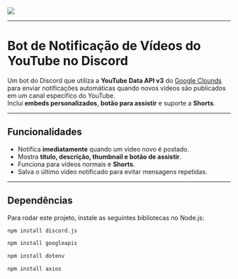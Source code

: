 <img src="https://i.postimg.cc/qvTwGH1K/spibsnner.png">

---

# Bot de Notificação de Vídeos do YouTube no Discord

Um bot do Discord que utiliza a **YouTube Data API v3** do <a href="https://console.cloud.google.com/cloud-hub/home;board-filter=type:APP_HUB,key:application_name?inv=1&invt=Ab5Bmg&project=yotubebot-468114&supportedpurview=project" target="_blank">Google Clounds</a> para enviar notificações automáticas quando novos vídeos são publicados em um canal específico do YouTube.  
Inclui **embeds personalizados**, **botão para assistir** e suporte a **Shorts**.

---

## Funcionalidades
- Notifica **imediatamente** quando um vídeo novo é postado.
- Mostra **título, descrição, thumbnail e botão de assistir**.
- Funciona para vídeos normais e **Shorts**.
- Salva o último vídeo notificado para evitar mensagens repetidas.

---

## Dependências

Para rodar este projeto, instale as seguintes bibliotecas no Node.js:

```bash
npm install discord.js
```
```bash
npm install googleapis
```
```bash
npm install dotenv
```
```bash
npm install axios
```

